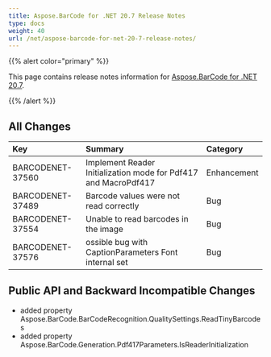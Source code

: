 ```yaml
---
title: Aspose.BarCode for .NET 20.7 Release Notes
type: docs
weight: 40
url: /net/aspose-barcode-for-net-20-7-release-notes/
---
```


{{% alert color="primary" %}} 

This page contains release notes information for [Aspose.BarCode for .NET 20.7](https://downloads.aspose.com/barcode/net/new-releases/aspose.barcode-for-.net-20.7/).

{{% /alert %}} 
## **All Changes**

|**Key**|**Summary**|**Category**|
| :- | :- | :- |
|BARCODENET-37560|Implement Reader Initialization mode for Pdf417 and MacroPdf417|Enhancement|
|BARCODENET-37489|Barcode values were not read correctly|Bug|
|BARCODENET-37554|Unable to read barcodes in the image|Bug|
|BARCODENET-37576|ossible bug with CaptionParameters Font internal set|Bug|

## **Public API and Backward Incompatible Changes**
- added property Aspose.BarCode.BarCodeRecognition.QualitySettings.ReadTinyBarcodes
- added property Aspose.BarCode.Generation.Pdf417Parameters.IsReaderInitialization